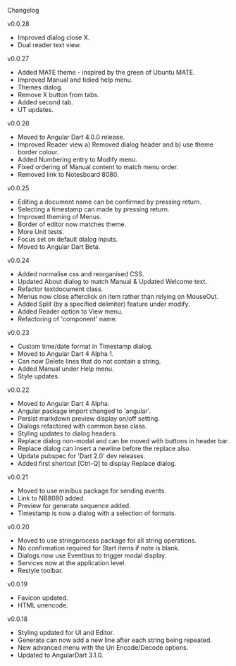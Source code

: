 Changelog

v0.0.28
 - Improved dialog close X.
 - Dual reader text view.

v0.0.27
 - Added MATE theme - inspired by the green of Ubuntu MATE.
 - Improved Manual and tidied help menu.
 - Themes dialog.
 - Remove X button from tabs.
 - Added second tab.
 - UT updates.

v0.0.26

 - Moved to Angular Dart 4.0.0 release.
 - Improved Reader view a) Removed dialog header and b) use theme border colour.
 - Added Numbering entry to Modify menu.
 - Fixed ordering of Manual content to match menu order.
 - Removed link to Notesboard 8080.

v0.0.25

 - Editing a document name can be confirmed by pressing return.
 - Selecting a timestamp can made by pressing return.
 - Improved theming of Menus.
 - Border of editor now matches theme.
 - More Unit tests.
 - Focus set on default dialog inputs.
 - Moved to Angular Dart Beta.

v0.0.24
 
 - Added normalise.css and reorganised CSS.
 - Updated About dialog to match Manual & Updated Welcome text.
 - Refactor textdocument class.
 - Menus now close afterclick on item rather than relying on MouseOut.
 - Added Split (by a specified delimiter) feature under modify.
 - Added Reader option to View menu.
 - Refactoring of 'component' name.

v0.0.23

 - Custom time/date format in Timestamp dialog. 
 - Moved to Angular Dart 4 Alpha 1.
 - Can now Delete lines that do not contain a string.
 - Added Manual under Help menu.
 - Style updates.

v0.0.22

 - Moved to Angular Dart 4 Alpha.
 - Angular package import changed to 'angular'.
 - Persist markdown preview display on/off setting.
 - Dialogs refactored with common base class.
 - Styling updates to dialog headers.
 - Replace dialog non-modal and can be moved with buttons in header bar.
 - Replace dialog can insert a newline before the replace also.
 - Update pubspec for 'Dart 2.0' dev releases.
 - Added first shortcut [Ctrl-Q] to display Replace dialog.
 
v0.0.21

 - Moved to use minibus package for sending events.
 - Link to NB8080 added.
 - Preview for generate sequence added.
 - Timestamp is now a dialog with a selection of formats.
 
v0.0.20

 - Moved to use stringprocess package for all string operations.
 - No confirmation required for Start items if note is blank.
 - Dialogs now use Eventbus to trigger modal display.
 - Services now at the application level.
 - Restyle toolbar.

v0.0.19

 - Favicon updated.
 - HTML unencode.

v0.0.18

 - Styling updated for UI and Editor.
 - Generate can now add a new line after each string being repeated.
 - New advanced menu with the Uri Encode/Decode options.
 - Updated to AngularDart 3.1.0.